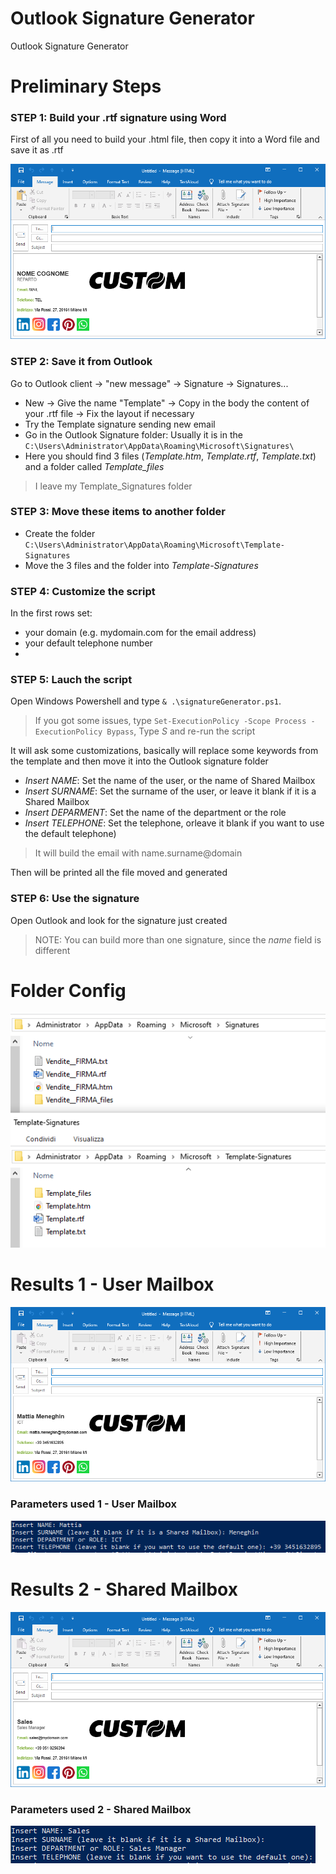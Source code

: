 # Outlook Signature Generator
Outlook Signature Generator

# Preliminary Steps

### STEP 1: Build your .rtf signature using Word
First of all you need to build your .html file, then copy it into a Word file and save it as .rtf

![alt text](https://github.com/Mattiamene1/SignatureGenerator/blob/main/Img/rtfFile.PNG)

### STEP 2: Save it from Outlook
Go to Outlook client → "new message" → Signature → Signatures... 
- New → Give the name "Template" → Copy in the body the content of your .rtf file → Fix the layout if necessary
- Try the Template signature sending new email
- Go in the Outlook Signature folder: Usually it is in the ```C:\Users\Administrator\AppData\Roaming\Microsoft\Signatures\```
- Here you should find 3 files (*Template.htm*, *Template.rtf*, *Template.txt*) and a folder called *Template_files*
  
> I leave my Template_Signatures folder

### STEP 3: Move these items to another folder
- Create the folder ```C:\Users\Administrator\AppData\Roaming\Microsoft\Template-Signatures```
- Move the 3 files and the folder into *Template-Signatures*

### STEP 4: Customize the script
In the first rows set:
- your domain (e.g. mydomain.com for the email address)
- your default telephone number
- 
### STEP 5: Lauch the script
Open Windows Powershell and type ```& .\signatureGenerator.ps1```.
> If you got some issues, type ```Set-ExecutionPolicy -Scope Process -ExecutionPolicy Bypass```, Type *S* and re-run the script 

It will ask some customizations, basically will replace some keywords from the template and then move it into the Outlook signature folder
- *Insert NAME*: Set the name of the user, or the name of Shared Mailbox
- *Insert SURNAME*: Set the surname of the user, or leave it blank if it is a Shared Mailbox
- *Insert DEPARMENT*: Set the name of the department or the role
- *Insert TELEPHONE*: Set the telephone, orleave it blank if you want to use the default telephone)
  
> It will build the email with name.surname@domain

Then will be printed all the file moved and generated

### STEP 6: Use the signature
Open Outlook and look for the signature just created
> NOTE: You can build more than one signature, since the *name* field is different 

# Folder Config
![alt text](https://github.com/Mattiamene1/SignatureGenerator/blob/main/Img/FolderConfig.png)

# Results 1 - User Mailbox
![alt text](https://github.com/Mattiamene1/SignatureGenerator/blob/main/Img/CustomizedMattia.png)

### Parameters used 1 - User Mailbox
![alt text](https://github.com/Mattiamene1/SignatureGenerator/blob/main/Img/MattiaParams.png)

# Results 2 - Shared Mailbox
![alt text](https://github.com/Mattiamene1/SignatureGenerator/blob/main/Img/CustomizedSales.png)

### Parameters used 2 - Shared Mailbox
![alt text](https://github.com/Mattiamene1/SignatureGenerator/blob/main/Img/sales.png)